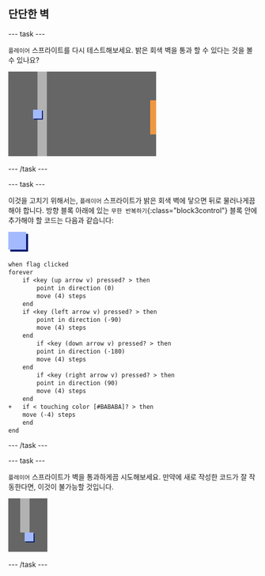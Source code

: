 ## 단단한 벽

--- task ---

`플레이어` 스프라이트를 다시 테스트해보세요. 밝은 회색 벽을 통과 할 수 있다는 것을 볼 수 있나요?

![스크린샷](images/world-walls.png)

--- /task ---

--- task ---

이것을 고치기 위해서는, `플레이어` 스프라이트가 밝은 회색 벽에 닿으면 뒤로 물러나게끔 해야 합니다. 방향 블록 아래에 있는 `무한 반복하기`{:class="block3control"} 블록 안에 추가해야 할 코드는 다음과 같습니다:

![플레이어](images/player.png)

```blocks3
when flag clicked
forever
    if <key (up arrow v) pressed? > then
        point in direction (0)
        move (4) steps
    end
    if <key (left arrow v) pressed? > then
        point in direction (-90)
        move (4) steps
    end
        if <key (down arrow v) pressed? > then
        point in direction (-180)
        move (4) steps
    end
        if <key (right arrow v) pressed? > then
        point in direction (90)
        move (4) steps
    end
+   if < touching color [#BABABA]? > then
    move (-4) steps
    end
end
```

--- /task ---

--- task ---

`플레이어` 스프라이트가 벽을 통과하게끔 시도해보세요. 만약에 새로 작성한 코드가 잘 작동한다면, 이것이 불가능할 것입니다.

![스크린샷](images/world-walls-test.png)

--- /task ---